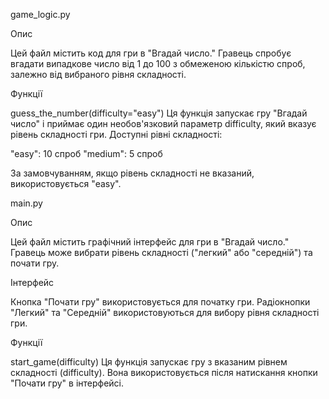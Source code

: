game_logic.py

Опис

Цей файл містить код для гри в "Вгадай число." Гравець спробує вгадати випадкове число від 1 до 100 з обмеженою кількістю спроб, залежно від вибраного рівня складності.

Функції

guess_the_number(difficulty="easy")
Ця функція запускає гру "Вгадай число" і приймає один необов'язковий параметр difficulty, який вказує рівень складності гри. Доступні рівні складності:

"easy": 10 спроб
"medium": 5 спроб

За замовчуванням, якщо рівень складності не вказаний, використовується "easy".

main.py

Опис

Цей файл містить графічний інтерфейс для гри в "Вгадай число." Гравець може вибрати рівень складності ("легкий" або "середній") та почати гру.

Інтерфейс

Кнопка "Почати гру" використовується для початку гри.
Радіокнопки "Легкий" та "Середній" використовуються для вибору рівня складності гри.

Функції

start_game(difficulty)
Ця функція запускає гру з вказаним рівнем складності (difficulty). Вона використовується після натискання кнопки "Почати гру" в інтерфейсі.
